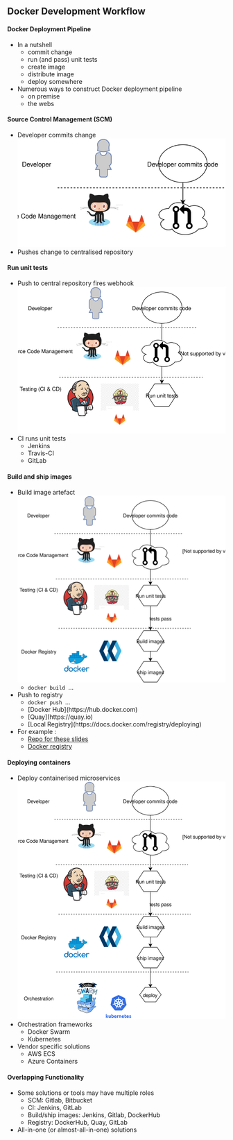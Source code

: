 ## Docker Development Workflow


####  Docker Deployment Pipeline
* In a nutshell <!-- .element: class="fragment" data-fragment-index="0" -->
   - commit change
   - run (and pass) unit tests
   - create image
   - distribute image
   - deploy somewhere
* Numerous ways to construct Docker deployment pipeline <!-- .element: class="fragment" data-fragment-index="1" -->
   - on premise
   - the webs


#### Source Control Management (SCM)
* Developer commits change ![Docker development workflow](img/development-ci-workflow-step1.svg "Docker workflow") <!-- .element: class="img-right" -->
* Pushes change to centralised repository



#### Run unit tests

* Push to central repository fires webhook  ![Docker development workflow](img/development-ci-workflow-step2.svg "Docker workflow") <!-- .element: class="img-right" -->
* CI runs unit tests <!-- .element: class="fragment" data-fragment-index="0" -->
   - Jenkins
   - Travis-CI
   - GitLab



#### Build and ship images
* Build image artefact ![Docker development workflow](img/development-ci-workflow-step3.svg "Docker workflow") <!-- .element: class="img-right" -->
   - `docker build `...
* Push to registry <!-- .element: class="fragment" data-fragment-index="0" -->
   - `docker push `...
   - <!-- .element: class="fragment" data-fragment-index="1" -->[Docker Hub](https://hub.docker.com)
   - <!-- .element: class="fragment" data-fragment-index="2" -->[Quay](https://quay.io)
   - <!-- .element: class="fragment" data-fragment-index="3" -->[Local Registry](https://docs.docker.com/registry/deploying)
* For example <!-- .element: class="fragment" data-fragment-index="4" -->:
   - [Repo for these slides](https://github.com/catalyst-training/docker-introductin)
   - [Docker registry](https://hub.docker.com/r/heytrav/docker-introduction-slides/builds/)


#### Deploying containers
* Deploy containerised microservices ![Docker development workflow](img/development-ci-workflow.svg "Docker workflow") <!-- .element: class="img-right" width="50%" height="50%" -->
* Orchestration frameworks <!-- .element: class="fragment" data-fragment-index="0" -->
   - Docker Swarm
   - Kubernetes
* Vendor specific solutions <!-- .element: class="fragment" data-fragment-index="1" -->
   - AWS ECS
   - Azure Containers


#### Overlapping Functionality
* Some solutions or tools may have multiple roles <!-- .element: class="fragment" data-fragment-index="0" -->
   - SCM: Gitlab, Bitbucket
   - CI: Jenkins, GitLab
   - Build/ship images: Jenkins, Gitlab, DockerHub
   - Registry: DockerHub, Quay, GitLab
* All-in-one (or almost-all-in-one) solutions <!-- .element: class="fragment" data-fragment-index="1" -->
